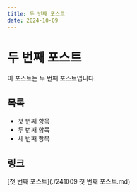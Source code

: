 ```yaml
---
title: 두 번째 포스트
date: 2024-10-09
---
```


# 두 번째 포스트

이 포스트는 두 번째 포스트입니다.

## 목록

- 첫 번째 항목
- 두 번째 항목
- 세 번째 항목

## 링크

[첫 번째 포스트](./241009 첫 번째 포스트.md)